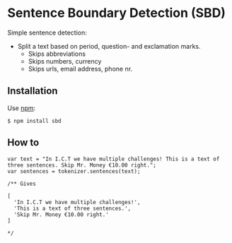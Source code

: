 # Sentence Boundary Detection (SBD)

Simple sentence detection:

* Split a text based on period, question- and exclamation marks.
    * Skips abbreviations
    * Skips numbers, currency
    * Skips urls, email address, phone nr.

## Installation

Use [npm](http://npmjs.org):

    $ npm install sbd


## How to

```
var text = "In I.C.T we have multiple challenges! This is a text of three sentences. Skip Mr. Money €10.00 right.";
var sentences = tokenizer.sentences(text);

/** Gives

[
  'In I.C.T we have multiple challenges!',
  'This is a text of three sentences.',
  'Skip Mr. Money €10.00 right.'
]

*/

```

